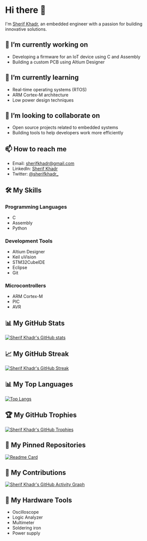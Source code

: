 # Hi there 👋

I'm [Sherif Khadr](https://www.linkedin.com/in/sherifkhadr/), an embedded engineer with a passion for building innovative solutions. 

## 🔭 I’m currently working on

- Developing a firmware for an IoT device using C and Assembly
- Building a custom PCB using Altium Designer

## 🌱 I’m currently learning

- Real-time operating systems (RTOS)
- ARM Cortex-M architecture
- Low power design techniques

## 👯 I’m looking to collaborate on

- Open source projects related to embedded systems
- Building tools to help developers work more efficiently

## 📫 How to reach me

- Email: [sherifkhadr@gmail.com](mailto:sherifkhadr@gmail.com)
- LinkedIn: [Sherif Khadr](https://www.linkedin.com/in/sherifkhadr/)
- Twitter: [@sherifkhadr_](https://twitter.com/sherifkhadr_)

## 🛠️ My Skills

### Programming Languages

- C
- Assembly
- Python

### Development Tools

- Altium Designer
- Keil uVision
- STM32CubeIDE
- Eclipse
- Git

### Microcontrollers

- ARM Cortex-M
- PIC
- AVR

## 📊 My GitHub Stats

[![Sherif Khadr's GitHub stats](https://github-readme-stats.vercel.app/api?username=sherifkhadr&show_icons=true&theme=tokyonight)](https://github.com/anuraghazra/github-readme-stats)

## 📈 My GitHub Streak

[![Sherif Khadr's GitHub Streak](https://github-readme-streak-stats.herokuapp.com/?user=sherifkhadr&theme=tokyonight)](https://github.com/DenverCoder1/github-readme-streak-stats)

## 📊 My Top Languages

[![Top Langs](https://github-readme-stats.vercel.app/api/top-langs/?username=sherifkhadr&layout=compact&theme=tokyonight)](https://github.com/anuraghazra/github-readme-stats)

## 🏆 My GitHub Trophies

[![Sherif Khadr's GitHub Trophies](https://github-profile-trophy.vercel.app/?username=sherifkhadr&theme=tokyonight)](https://github.com/ryo-ma/github-profile-trophy)

## 📌 My Pinned Repositories

[![Readme Card](https://github-readme-stats.vercel.app/api/pin/?username=sherifkhadr&repo=yourrepository&theme=tokyonight)](https://github.com/sherifkhadr/yourrepository)

## 🎉 My Contributions

[![Sherif Khadr's GitHub Activity Graph](https://activity-graph.herokuapp.com/graph?username=sherifkhadr&theme=tokyonight)](https://github.com/ashutosh00710/github-readme-activity-graph)

## 🔧 My Hardware Tools

- Oscilloscope
- Logic Analyzer
- Multimeter
- Soldering iron
- Power supply
